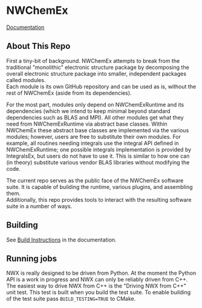 <!--
  ~ Copyright 2022 NWChemEx-Project
  ~
  ~ Licensed under the Apache License, Version 2.0 (the "License");
  ~ you may not use this file except in compliance with the License.
  ~ You may obtain a copy of the License at
  ~
  ~ http://www.apache.org/licenses/LICENSE-2.0
  ~
  ~ Unless required by applicable law or agreed to in writing, software
  ~ distributed under the License is distributed on an "AS IS" BASIS,
  ~ WITHOUT WARRANTIES OR CONDITIONS OF ANY KIND, either express or implied.
  ~ See the License for the specific language governing permissions and
  ~ limitations under the License.
-->

# NWChemEx

[Documentation](https://nwchemex.github.io/NWChemEx)

## About This Repo

First a tiny-bit of background.  NWChemEx attempts to break from the 
traditional "monolithic" electronic structure package by decomposing the overall
electronic structure package into smaller, independent packages called modules.  
Each module is its own GitHub repository and can be used as is, without the rest
of NWChemEx (aside from its dependencies).  
 
For the most part, modules only depend on NWChemExRuntime and its dependencies 
(which we intend to keep minimal beyond standard dependencies such as BLAS and
MPI).  All other modules get what they need from NWChemExRuntime via abstract 
base classes.  Within NWChemEx these abstract base classes are implemented 
via the various modules; however, users are free to substitute their own 
modules.  For example, all routines needing integrals use the integral API 
defined in NWChemExRuntime; one possible integrals implementation 
is provided by IntegralsEx, but users do not have to use it.  This is similar
to how one can (in theory) substitute various vendor BLAS libraries without 
modifying the code.

The current repo serves as the public face of the NWChemEx software suite.  It
is capable of building the runtime, various plugins, and assembling them.  
Additionally, this repo provides tools to interact with the resulting 
software suite in a number of ways. 

## Building

See
[Build Instructions](https://nwchemex.github.io/NWChemEx/installation/building.html#)
in the documentation.

## Running jobs

NWX is really designed to be driven from Python. At the moment the Python API is
a work in progress and NWX can only be reliably driven from C++. The easiest way
to drive NWX from C++ is the "Driving NWX from C++" unit test. This test is
built when you build the test suite. To enable building of the test suite pass
`BUILD_TESTING=TRUE` to CMake.


